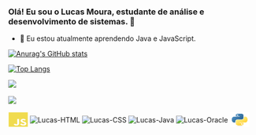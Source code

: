 ### Olá! Eu sou o Lucas Moura, estudante de análise e desenvolvimento de sistemas. 👋
- 🌱 Eu estou atualmente aprendendo Java e JavaScript. 
 
<div>

[![Anurag's GitHub stats](https://github-readme-stats.vercel.app/api?username=EuLucasMoura&theme=transparent)](https://github.com/anuraghazra/github-readme-stats)

[![Top Langs](https://github-readme-stats.vercel.app/api/top-langs/?username=EuLucasMoura&theme=transparent)](https://github.com/anuraghazra/github-readme-stats)

<div>

<a href="https://www.linkedin.com/in/lucas-jesus-0a910024b/" target="_blank"><img src="https://img.shields.io/badge/-LinkedIn-%230077B5?style=for-the-badge&logo=linkedin&logoColor=white" target="_blank"></a> 

<a href = "mailto:eulucasjmoura@outlook.com"><img src="https://img.shields.io/badge/Microsoft_Outlook-0078D4?style=for-the-badge&logo=microsoft-outlook&logoColor=white"></a>

 <div>


<img align="center" alt="Lucas-Js" height="30" width="40" src="https://raw.githubusercontent.com/devicons/devicon/master/icons/javascript/javascript-plain.svg">
<img align="center" alt="Lucas-HTML" height="30" width="40" src="https://cdn.jsdelivr.net/gh/devicons/devicon/icons/html5/html5-original.svg" />
<img align="center" alt="Lucas-CSS" height="30" width="40" src="https://cdn.jsdelivr.net/gh/devicons/devicon/icons/css3/css3-original.svg" />
<img align="center" alt="Lucas-Java" height="30" width="40" src="https://cdn.jsdelivr.net/gh/devicons/devicon@latest/icons/java/java-original-wordmark.svg" />
<img align="center" alt="Lucas-Oracle" height="30" width="40" src="https://cdn.jsdelivr.net/gh/devicons/devicon/icons/oracle/oracle-original.svg" />
<img align="center" alt="Lucas-Python" height="30" width="40" src="https://raw.githubusercontent.com/devicons/devicon/master/icons/python/python-original.svg">
          
          
          
